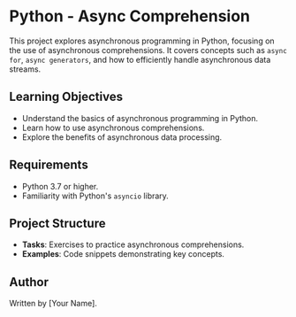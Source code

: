 # Python - Async Comprehension

This project explores asynchronous programming in Python, focusing on the use of asynchronous comprehensions. It covers concepts such as `async for`, `async generators`, and how to efficiently handle asynchronous data streams.

## Learning Objectives

- Understand the basics of asynchronous programming in Python.
- Learn how to use asynchronous comprehensions.
- Explore the benefits of asynchronous data processing.

## Requirements

- Python 3.7 or higher.
- Familiarity with Python's `asyncio` library.

## Project Structure

- **Tasks**: Exercises to practice asynchronous comprehensions.
- **Examples**: Code snippets demonstrating key concepts.

## Author

Written by [Your Name].
